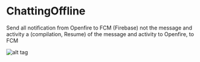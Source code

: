 # ChattingOffline

Send all notification from Openfire to FCM (Firebase) not the message and activity a (compilation, Resume) of the message and activity to Openfire, to FCM

![alt tag](https://github.com/happymario/ChattingOffline/blob/master/doc/IMG_21112016_090910.png)

